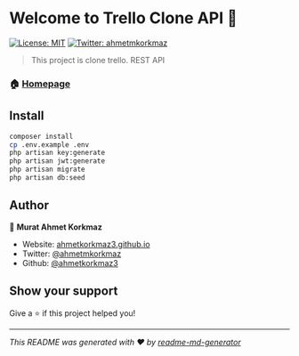 # Welcome to Trello Clone API 👋
[![License: MIT](https://img.shields.io/badge/License-MIT-yellow.svg)](#)
[![Twitter: ahmetmkorkmaz](https://img.shields.io/twitter/follow/ahmetmkorkmaz.svg?style=social)](https://twitter.com/ahmetmkorkmaz)

> This project is clone trello. REST API

### 🏠 [Homepage](http://localhost:8000/api)

## Install

```sh
composer install
cp .env.example .env
php artisan key:generate
php artisan jwt:generate
php artisan migrate
php artisan db:seed
```

## Author

👤 **Murat Ahmet Korkmaz**

* Website: [ahmetkorkmaz3.github.io](https://ahmetkorkmaz3.github.io)
* Twitter: [@ahmetmkorkmaz](https://twitter.com/ahmetmkorkmaz)
* Github: [@ahmetkorkmaz3](https://github.com/ahmetkorkmaz3)

## Show your support

Give a ⭐️ if this project helped you!


***
_This README was generated with ❤️ by [readme-md-generator](https://github.com/kefranabg/readme-md-generator)_
